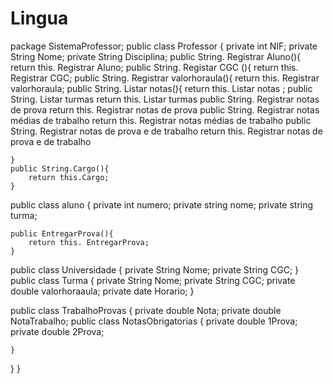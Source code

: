 # Lingua
package SistemaProfessor;
public class Professor {
    private int NIF;
     private String Nome;
         private String Disciplina; 
    public String. Registrar Aluno(){
        return this. Registrar Aluno;
public String. Registar CGC (){
return this. Registrar CGC;
public String. Registrar valorhoraula(){
return this. Registrar valorhoraula;
public String. Listar notas(){
return this. Listar notas ;
public String. Listar turmas
return this. Listar turmas
public String. Registrar notas de prova
return this. Registrar notas de prova
public String. Registrar notas médias de trabalho
return this. Registrar notas médias de trabalho
public String. Registrar notas de prova e de trabalho
return this. Registrar notas de prova e  de trabalho

    }
    public String.Cargo(){
        return this.Cargo;
    }
 
public class aluno {
    private int numero;
     private string nome;
         private string turma;

    public EntregarProva(){
        return this. EntregarProva;
    }
public class Universidade {
     private String Nome;
         private String CGC;
    }
public class Turma {
     private String Nome;
         private String CGC;
     private double valorhoraaula;
private date Horario;
    }

public class TrabalhoProvas {
     private double Nota;
private double NotaTrabalho;
public class NotasObrigatorias {
     private double 1Prova;
private double 2Prova;

    }
 }
 }


